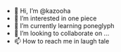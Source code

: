 - 👋 Hi, I’m @kazooha
- 👀 I’m interested in one piece
- 🌱 I’m currently learning poneglyph
- 💞️ I’m looking to collaborate on ...
- 📫 How to reach me in laugh tale

<!---
Fahrezy22/Fahrezy22 is a ✨ special ✨ repository because its `README.md` (this file) appears on your GitHub profile.
You can click the Preview link to take a look at your changes.
--->
